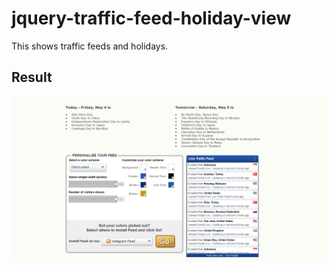 # jquery-traffic-feed-holiday-view
This shows traffic feeds and holidays.

## Result
![](git-images/traffic.png)